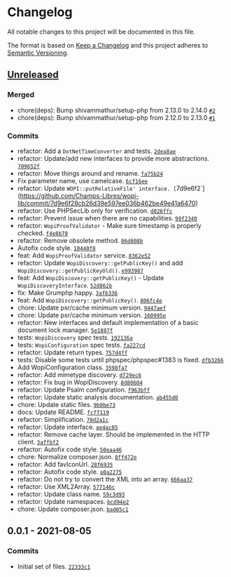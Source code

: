 # Changelog

All notable changes to this project will be documented in this file.

The format is based on [Keep a Changelog](https://keepachangelog.com/en/1.0.0/)
and this project adheres to [Semantic Versioning](https://semver.org/spec/v2.0.0.html).

## [Unreleased](https://github.com/Champs-Libres/wopi-lib/compare/0.0.1...HEAD)

### Merged

- chore(deps): Bump shivammathur/setup-php from 2.13.0 to 2.14.0 [`#2`](https://github.com/Champs-Libres/wopi-lib/pull/2)
- chore(deps): Bump shivammathur/setup-php from 2.12.0 to 2.13.0 [`#1`](https://github.com/Champs-Libres/wopi-lib/pull/1)

### Commits

- refactor: Add a `DotNetTimeConverter` and tests. [`2dea8ae`](https://github.com/Champs-Libres/wopi-lib/commit/2dea8aeede580fbba1e7e1af3384ba03220a0fe5)
- refactor: Update/add new interfaces to provide more abstractions. [`709652f`](https://github.com/Champs-Libres/wopi-lib/commit/709652f208eb6483150e5dba93380819c2ffeea4)
- refactor: Move things around and rename. [`fa75b24`](https://github.com/Champs-Libres/wopi-lib/commit/fa75b24f811ebfeae0675cdb53e6855b2c604389)
- Fix parameter name, use camelcase. [`6cf16ee`](https://github.com/Champs-Libres/wopi-lib/commit/6cf16ee488b384ce7d63e2601d571bfb32fa8d28)
- refactor: Update `WOPI::putRelativeFile' interface. [`7d9e6f2`](https://github.com/Champs-Libres/wopi-lib/commit/7d9e6f28cb26d39e597ee036b462be49e41a6470)
- refactor: Use PHPSecLib only for verification. [`d026ffc`](https://github.com/Champs-Libres/wopi-lib/commit/d026ffce5eec607ba9575aae8d0fd7d9af3e0671)
- refactor: Prevent  issue when there are no capabilities. [`99f2340`](https://github.com/Champs-Libres/wopi-lib/commit/99f23406ef20f46c0f397d3d35f12b68516b1a89)
- refactor: `WopiProofValidator` - Make sure timestamp is properly checked. [`f4e8b78`](https://github.com/Champs-Libres/wopi-lib/commit/f4e8b78bd3e9262ab0daf746a3310d5a5c69ebad)
- refactor: Remove obsolete method. [`06d808b`](https://github.com/Champs-Libres/wopi-lib/commit/06d808b60d21b54b36aa3715a6c494140b856612)
- Autofix code style. [`10440f8`](https://github.com/Champs-Libres/wopi-lib/commit/10440f8fad4a8c63e923516fb68af9d4eea236a6)
- feat: Add `WopiProofValidator` service. [`8362e52`](https://github.com/Champs-Libres/wopi-lib/commit/8362e52260ff492458101c9a2badd054dcd2d0fe)
- refactor: Update `WopiDiscovery::getPublicKey()` and add `WopiDiscovery::getPublicKeyOld()`. [`e993987`](https://github.com/Champs-Libres/wopi-lib/commit/e99398793d7f6671507ab30b75c5ccf5a469c099)
- feat: Add `WopiDiscovery::getPublicKey()` - Update `WopiDiscoveryInterface`. [`52d862b`](https://github.com/Champs-Libres/wopi-lib/commit/52d862b46ff5605efafbb0e8865778365f9470c2)
- fix: Make Grumphp happy. [`3afb336`](https://github.com/Champs-Libres/wopi-lib/commit/3afb336c5bdb00d56ebd21af2318c52f7db0fd4f)
- feat: Add `WopiDiscovery::getPublicKey()`. [`806fc4e`](https://github.com/Champs-Libres/wopi-lib/commit/806fc4e42e634da4a4414d62b0ff486411d89709)
- chore: Update psr/cache minimum version. [`9447aef`](https://github.com/Champs-Libres/wopi-lib/commit/9447aef99a7a63d4cc942ace89a497e88f09ad15)
- chore: Update psr/cache minimum version. [`160995e`](https://github.com/Champs-Libres/wopi-lib/commit/160995eb49a5b459517456fed838fbd93109cf4b)
- refactor: New interfaces and default implementation of a basic document lock manager. [`5e1887f`](https://github.com/Champs-Libres/wopi-lib/commit/5e1887f25d8b73f814a880ff0c263d2b56af6431)
- tests: `WopiDiscovery` spec tests. [`192136a`](https://github.com/Champs-Libres/wopi-lib/commit/192136a9eb1fecdc1feb929d0b01c218ee65c7aa)
- tests: `WopiConfiguration` spec tests. [`fa227cd`](https://github.com/Champs-Libres/wopi-lib/commit/fa227cddb337b9d26810e7ef6bd522d84e41ed5f)
- refactor: Update return types. [`757d4ff`](https://github.com/Champs-Libres/wopi-lib/commit/757d4ff62d11fa59197bf783874b2d76d641a030)
- tests: Disable some tests until phpspec/phpspec#1383 is fixed. [`dfb3266`](https://github.com/Champs-Libres/wopi-lib/commit/dfb3266745644089dc3bb00dd6ee94bf8c50fbd3)
- Add WopiConfiguration class. [`3598fa7`](https://github.com/Champs-Libres/wopi-lib/commit/3598fa7b29406e6d0931d9faa47f489d1c9b5861)
- refactor: Add mimetype discovery. [`d729ec6`](https://github.com/Champs-Libres/wopi-lib/commit/d729ec6169d626bcab19174dae4601c9da10a3ad)
- refactor: Fix bug in WopiDiscovery. [`8d80604`](https://github.com/Champs-Libres/wopi-lib/commit/8d8060477969837ac07672c09b4fb37ff9487bd7)
- refactor: Update Psalm configuration. [`f963bff`](https://github.com/Champs-Libres/wopi-lib/commit/f963bff57e32af6799021b62a01df40230858839)
- refactor: Update static analysis documentation. [`ab455d0`](https://github.com/Champs-Libres/wopi-lib/commit/ab455d0be01c5ecc217b937894cad7713c175fd8)
- chore: Update static files. [`9b0be73`](https://github.com/Champs-Libres/wopi-lib/commit/9b0be738be627ac68abfd56f8459cda234ebeb46)
- docs: Update README. [`fcf7119`](https://github.com/Champs-Libres/wopi-lib/commit/fcf7119d164385c0fbe70604bd4c798e9479fb33)
- refactor: Simplification. [`70d2a1c`](https://github.com/Champs-Libres/wopi-lib/commit/70d2a1c1f368b32acd1ff6f681a1ea6e65ae47a6)
- refactor: Update interface. [`ae4ac85`](https://github.com/Champs-Libres/wopi-lib/commit/ae4ac85c1fb118b3433676d83e7783d952d698d9)
- refactor: Remove cache layer. Should be implemented in the HTTP client. [`3affbf2`](https://github.com/Champs-Libres/wopi-lib/commit/3affbf21148ee294db30bba2323048e603ca52fb)
- refactor: Autofix code style. [`50eaa46`](https://github.com/Champs-Libres/wopi-lib/commit/50eaa466ff6a32682fd7c9bc60436f48431fa93c)
- chore: Normalize composer.json. [`8ff472e`](https://github.com/Champs-Libres/wopi-lib/commit/8ff472e5a88653b62e4fdf59359286c460407bb0)
- refactor: Add favIconUrl. [`28f6935`](https://github.com/Champs-Libres/wopi-lib/commit/28f69354fecace721f1b8f3f9064b08b6c776ceb)
- refactor: Autofix code style. [`a0a2275`](https://github.com/Champs-Libres/wopi-lib/commit/a0a227525d923009f4fba08e16f4b8d3c3dbac26)
- refactor: Do not try to convert the XML into an array. [`666aa37`](https://github.com/Champs-Libres/wopi-lib/commit/666aa37149b1e2d45d9f074771995d2a4c3030ce)
- refactor: Use XML2Array. [`577146c`](https://github.com/Champs-Libres/wopi-lib/commit/577146c81f8ffc309e3404358d620a0c9bad5ece)
- refactor: Update class name. [`59c3d93`](https://github.com/Champs-Libres/wopi-lib/commit/59c3d93e28ec7c8fb772ccb69c4171306efbf390)
- refactor: Update namespaces. [`bcd94e2`](https://github.com/Champs-Libres/wopi-lib/commit/bcd94e2886f61b325f5ba43664c07e7c44a082cc)
- chore: Update composer.json. [`bad05c1`](https://github.com/Champs-Libres/wopi-lib/commit/bad05c16265b5e2765c72bdf4848d829618480a2)

## 0.0.1 - 2021-08-05

### Commits

- Initial set of files. [`22333c1`](https://github.com/Champs-Libres/wopi-lib/commit/22333c18447bed681766a2b7f85da070ab5577cb)
